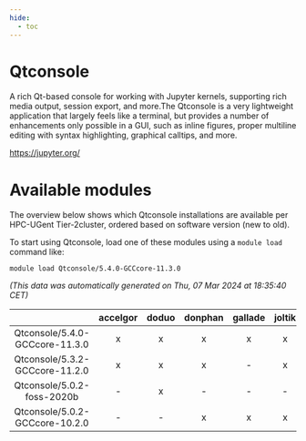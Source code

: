 ```yaml
---
hide:
  - toc
---
```


Qtconsole
=========


A rich Qt-based console for working with Jupyter kernels, supporting rich media output, session export, and more.The Qtconsole is a very lightweight application that largely feels like a terminal, but provides a number of enhancements only possible in a GUI, such as inline figures, proper multiline editing with syntax highlighting, graphical calltips, and more.

https://jupyter.org/
# Available modules


The overview below shows which Qtconsole installations are available per HPC-UGent Tier-2cluster, ordered based on software version (new to old).

To start using Qtconsole, load one of these modules using a `module load` command like:

```shell
module load Qtconsole/5.4.0-GCCcore-11.3.0
```

*(This data was automatically generated on Thu, 07 Mar 2024 at 18:35:40 CET)*  

| |accelgor|doduo|donphan|gallade|joltik|skitty|
| :---: | :---: | :---: | :---: | :---: | :---: | :---: |
|Qtconsole/5.4.0-GCCcore-11.3.0|x|x|x|x|x|x|
|Qtconsole/5.3.2-GCCcore-11.2.0|x|x|x|-|x|x|
|Qtconsole/5.0.2-foss-2020b|-|x|-|-|-|-|
|Qtconsole/5.0.2-GCCcore-10.2.0|-|-|x|x|x|x|
